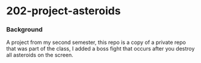 # 202-project-asteroids
### Background
A project from my second semester, this repo is a copy of a private repo that was part of the class, I added a boss fight that occurs after you destroy all asteroids on the screen.
